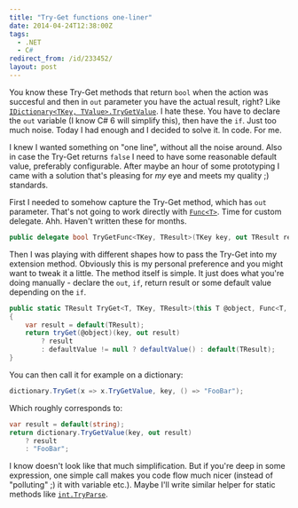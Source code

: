 ```yaml
---
title: "Try-Get functions one-liner"
date: 2014-04-24T12:38:00Z
tags:
  - .NET
  - C#
redirect_from: /id/233452/
layout: post
---
```

You know these Try-Get methods that return `bool` when the action was succesful and then in `out` parameter you have the actual result, right? Like [`IDictionary<TKey, TValue>.TryGetValue`][1]. I hate these. You have to declare the `out` variable (I know C# 6 will simplify this), then have the `if`. Just too much noise. Today I had enough and I decided to solve it. In code. For me.

<!-- excerpt -->

I knew I wanted something on "one line", without all the noise around. Also in case the Try-Get returns `false` I need to have some reasonable default value, preferably configurable. After maybe an hour of some prototyping I came with a solution that's pleasing for _my_ eye and meets my quality ;) standards.

First I needed to somehow capture the Try-Get method, which has `out` parameter. That's not going to work directly with [`Func<T>`][2]. Time for custom delegate. Ahh. Haven't written these for months.

```csharp
public delegate bool TryGetFunc<TKey, TResult>(TKey key, out TResult result);
```

Then I was playing with different shapes how to pass the Try-Get into my extension method. Obviously this is my personal preference and you might want to tweak it a little. The method itself is simple. It just does what you're doing manually - declare the `out`, `if`, return result or some default value depending on the `if`.

```csharp
public static TResult TryGet<T, TKey, TResult>(this T @object, Func<T, TryGetFunc<TKey, TResult>> tryGet, TKey key, Func<TResult> defaultValue = null)
{
	var result = default(TResult);
	return tryGet(@object)(key, out result)
		? result
		: defaultValue != null ? defaultValue() : default(TResult);
}
```

You can then call it for example on a dictionary:

```csharp
dictionary.TryGet(x => x.TryGetValue, key, () => "FooBar");
```

Which roughly corresponds to:

```csharp
var result = default(string);
return dictionary.TryGetValue(key, out result)
	? result
	: "FooBar";
```

I know doesn't look like that much simplification. But if you're deep in some expression, one simple call makes you code flow much nicer (instead of "polluting" ;) it with variable etc.). Maybe I'll write similar helper for static methods like [`int.TryParse`][3].

[1]: http://msdn.microsoft.com/en-us/library/bb299639(v=vs.110).aspx
[2]: http://msdn.microsoft.com/en-us/library/bb534960(v=vs.110).aspx
[3]: http://msdn.microsoft.com/en-us/library/f02979c7(v=vs.110).aspx